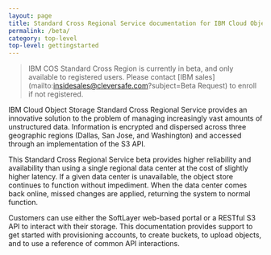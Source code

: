 ```yaml
---
layout: page
title: Standard Cross Regional Service documentation for IBM Cloud Object Storage (Beta)
permalink: /beta/
category: top-level
top-level: gettingstarted
---
```


>IBM COS Standard Cross Region is currently in beta, and only available to registered users.  Please contact [IBM sales](mailto:insidesales@cleversafe.com?subject=Beta Request) to enroll if not registered.

IBM Cloud Object Storage Standard Cross Regional Service provides an innovative solution to the problem of managing increasingly vast amounts of unstructured data. Information is encrypted and dispersed across three geographic regions (Dallas, San Jose, and Washington) and accessed through an implementation of the S3 API.

This Standard Cross Regional Service beta provides higher reliability and availability than using a single regional data center at the cost of slightly higher latency.  If a given data center is unavailable, the object store continues to function without impediment.  When the data center comes back online, missed changes are applied, returning the system to normal function.

Customers can use either the SoftLayer web-based portal or a RESTful S3 API to interact with their storage. This documentation provides support to get started with provisioning accounts, to create buckets, to upload objects, and to use a reference of common API interactions.




